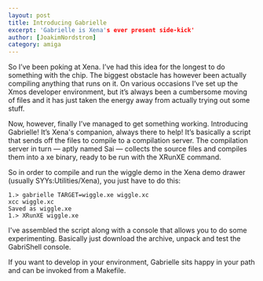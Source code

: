 ```yaml
---
layout: post
title: Introducing Gabrielle
excerpt: 'Gabrielle is Xena's ever present side-kick'
author: [JoakimNordstrom]
category: amiga
---
```


So I’ve been poking at Xena. I’ve had this idea for the longest to do something with the chip. The biggest obstacle has however been actually compiling anything that runs on it. On various occasions I’ve set up the Xmos developer environment, but it’s always been a cumbersome moving of files and it has just taken the energy away from actually trying out some stuff.

Now, however, finally I’ve managed to get something working. Introducing Gabrielle! It’s Xena's companion, always there to help! It’s basically a script that sends off the files to compile to a compilation server. The compilation server in turn — aptly named Sai — collects the source files and compiles them into a xe binary, ready to be run with the XRunXE command.

So in order to compile and run the wiggle demo in the Xena demo drawer (usually SYYs:Utilities/Xena), you just have to do this:

```
1.> gabrielle TARGET=wiggle.xe wiggle.xc
xcc wiggle.xc
Saved as wiggle.xe
1.> XRunXE wiggle.xe
```

I've assembled the script along with a console that allows you to do some experimenting. Basically just download the archive, unpack and test the GabriShell console.

If you want to develop in your environment, Gabrielle sits happy in your path and can be invoked from a Makefile.








